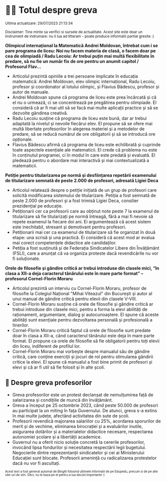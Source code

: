 # 👩‍🏫 Totul despre greva
<sub>Ultima actualizare: 29/07/2023 21:13:34</sub>

<sub>Disclaimer: Tine minte sa verifici si sursele de actualitate. Acest site este doar un instrument de indrumare: nu il lua ad litteram - poate produce informatii partial gresite :)</sub>

**Olimpicul internațional la Matematică Andrei Moldovan, întrebat cum i se pare programa de liceu: Noi nu facem materia de clasă, o facem doar pe cea de olimpiadă / Radu Lecoiu: Ar trebui puțin mai multă flexibilitate în predare, să nu fie un număr fix de ore pentru un anumit capitol / Profesorul Flav...**

- Articolul prezintă opiniile a trei persoane implicate în educația matematică: Andrei Moldovan, elev olimpic internațional, Radu Lecoiu, profesor și coordonator al lotului olimpic, și Flavius Bădescu, profesor și autor de manuale.
- Andrei Moldovan spune că programa de liceu este prea încărcată și că el nu o urmează, ci se concentrează pe pregătirea pentru olimpiade. El consideră că ar fi mai util să se facă mai multe aplicații practice și să se dezvolte gândirea creativă.
- Radu Lecoiu susține că programa de liceu este bună, dar ar trebui adaptată la nivelul și nevoile fiecărui elev. El propune să se ofere mai multă libertate profesorilor în alegerea materiei și a metodelor de predare, să se reducă numărul de ore obligatorii și să se introducă ore opționale.
- Flavius Bădescu afirmă că programa de liceu este echilibrată și cuprinde toate aspectele esențiale ale matematicii. El crede că problema nu este în conținutul programei, ci în modul în care este predată și evaluată. El pledează pentru o abordare mai interactivă și mai contextualizată a matematicii.

**Petiție pentru titularizarea pe normă și desființarea repetării examenului de titularizare semnată de peste 2.000 de profesori, adresată Ligiei Deca**

- Articolul relatează despre o petiție inițiată de un grup de profesori care solicită modificarea sistemului de titularizare. Petiția a fost semnată de peste 2.000 de profesori și a fost trimisă Ligiei Deca, consilier prezidențial pe educație.
- Petiționarii cer ca profesorii care au obținut note peste 7 la examenul de titularizare să fie titularizați pe normă întreagă, fără a mai fi nevoie să repete examenul la fiecare doi ani. Ei argumentează că acest sistem este inechitabil, stresant și demotivant pentru profesori.
- Petiționarii mai cer ca examenul de titularizare să fie organizat în două etape: una scrisă și una practică. Ei consideră că acest mod ar evalua mai corect competențele didactice ale candidaților.
- Petiția a fost susținută și de Federația Sindicatelor Libere din Învățământ (FSLI), care a anunțat că va organiza proteste dacă revendicările nu vor fi soluționate.

**Orele de filosofie și gândire critică ar trebui introduse din clasele mici, “în clasa a XII-a deja caracterul tânărului este în mare parte format” – profesorul Cornel-Florin Moraru**

- Articolul prezintă un interviu cu Cornel-Florin Moraru, profesor de filosofie la Colegiul Național "Mihai Viteazul" din București și autor al unui manual de gândire critică pentru elevii din clasele V-VIII.
- Cornel-Florin Moraru susține că orele de filosofie și gândire critică ar trebui introduse din clasele mici, pentru a forma la elevi abilități de raționament, argumentare, dialog și autocunoaștere. El spune că aceste abilități sunt esențiale pentru dezvoltarea personală și profesională a tinerilor.
- Cornel-Florin Moraru critică faptul că orele de filosofie sunt predate doar în clasa a XII-a, când caracterul tânărului este deja în mare parte format. El propune ca orele de filosofie să fie obligatorii pentru toți elevii din liceu, indiferent de profilul lor.
- Cornel-Florin Moraru mai vorbește despre manualul său de gândire critică, care conține exerciții și jocuri de rol pentru stimularea gândirii critice la elevi. El spune că manualul a fost bine primit de profesori și elevi și că ar fi util să fie folosit și în alte școli.

## 🏫 Despre greva profesorilor

- Greva profesorilor este un protest declanșat de nemulțumirea față de salarizarea și condițiile de muncă din învățământ.
- Greva a început pe 25 octombrie 2023, când peste 50.000 de profesori au participat la un miting în fața Guvernului. De atunci, greva s-a extins în mai multe județe, afectând activitatea din sute de școli.
- Profesorii revendică majorarea salariilor cu 25%, acordarea sporurilor de merit și de vechime, eliminarea birocrației și a evaluărilor inutile, asigurarea dotărilor și a materialelor didactice necesare, respectarea autonomiei școlare și a libertății academice.
- Guvernul nu a oferit nicio soluție concretă la cererile profesorilor, invocând lipsa fondurilor și necesitatea respectării legii bugetului. Negocierile dintre reprezentanții sindicatelor și cei ai Ministerului Educației sunt blocate. Profesorii amenință cu radicalizarea protestelor dacă nu vor fi ascultați.


<sub><sub>Acest text a fost generat automat de BingAI folosind ultimele informatii de pe Edupedu, precum si de pe alte site-uri de stiri. Deci, nu te baza pe el pentru a lua decizii importante :)</sub></sub>